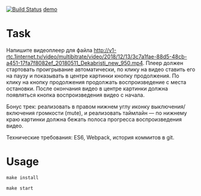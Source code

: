 [![Build Status](https://travis-ci.org/infl4me/player-test-task.svg?branch=master)](https://travis-ci.org/infl4me/player-test-task)
[demo](http://test-player.surge.sh)

# Task
Напишите видеоплеер для файла http://v1-rtc.1internet.tv/video/multibitrate/video/2018/12/13/3c7a1fae-88d5-48cb-a451-17fa7f8082ef_20180511_Dekabristi_new_950.mp4. Плеер должен стартовать проигрывание автоматически, по клику на видео ставить его на паузу  и показывать в центре картинки кнопку продолжения. По клику на кнопку продолжения продолжать воспроизведение с места остановки. После окончания видео в центре картинки должна появляться кнопка воспроизведения видео с начала.

Бонус трек: реализовать в правом нижнем углу иконку выключения/включения громкости (mute), и реализовать таймлайн — по нижнему краю картинки должна бежать полоса прогресса воспроизведения видео.

Технические требования: ES6, Webpack, история коммитов в git.

# Usage
    make install

    make start